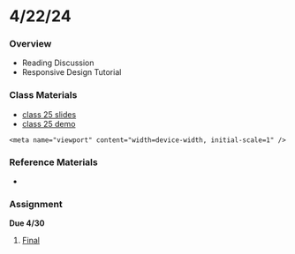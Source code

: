 # 4/22/24
### Overview  
* Reading Discussion
* Responsive Design Tutorial

### Class Materials
* [class 25 slides](https://docs.google.com/presentation/d/1bZQ544cX-wRYldv86I5avWzeepVvZs_9k8fGPGqhihQ/edit?usp=sharing)
* [class 25 demo](https://github.com/samheckle/networked-media-sp-24/tree/main/demos/class25-demo)


```
<meta name="viewport" content="width=device-width, initial-scale=1" />
```

### Reference Materials
* 

### Assignment

**Due 4/30**
1. [Final](https://github.com/samheckle/networked-media-sp-24/blob/main/assignments/projects.md#due-430-1)
